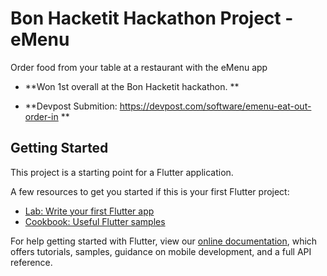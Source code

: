 # Bon Hacketit Hackathon Project - eMenu
Order food from your table at a restaurant with the eMenu app

  * **Won 1st overall at the Bon Hacketit hackathon. **
  
  * **Devpost Submition: https://devpost.com/software/emenu-eat-out-order-in **


## Getting Started

This project is a starting point for a Flutter application.

A few resources to get you started if this is your first Flutter project:

- [Lab: Write your first Flutter app](https://flutter.dev/docs/get-started/codelab)
- [Cookbook: Useful Flutter samples](https://flutter.dev/docs/cookbook)

For help getting started with Flutter, view our
[online documentation](https://flutter.dev/docs), which offers tutorials,
samples, guidance on mobile development, and a full API reference.
